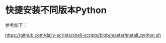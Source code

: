 # 快捷安装不同版本Python

参考如下：

<https://github.com/daily-scripts/shell-scripts/blob/master/install_python.sh>